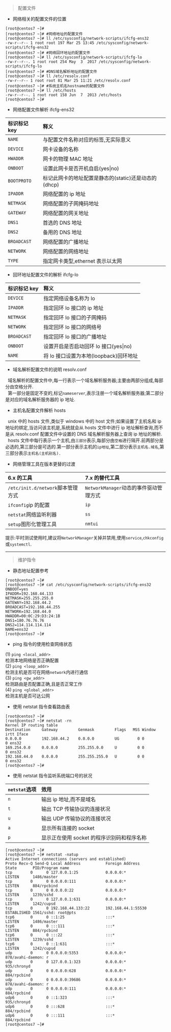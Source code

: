 > 配置文件

- 网络相关的配置文件的位置

```
[root@centos7 ~]#
[root@centos7 ~]# #网络地址的配置文件
[root@centos7 ~]# ll /etc/sysconfig/network-scripts/ifcfg-ens32
-rw-r--r-- 1 root root 197 Mar 25 13:45 /etc/sysconfig/network-scripts/ifcfg-ens32
[root@centos7 ~]# #网络回环地址的配置文件
[root@centos7 ~]# ll /etc/sysconfig/network-scripts/ifcfg-lo
-rw-r--r--. 1 root root 254 May  3  2017 /etc/sysconfig/network-scripts/ifcfg-lo
[root@centos7 ~]# #DNS域名解析地址的配置文件
[root@centos7 ~]# ll /etc/resolv.conf
-rw-r--r-- 1 root root 81 Mar 25 11:21 /etc/resolv.conf
[root@centos7 ~]# #系统主机名hostname的配置文件
[root@centos7 ~]# ll /etc/hosts
-rw-r--r--. 1 root root 158 Jun  7  2013 /etc/hosts
[root@centos7 ~]#
```

- 网络配置文件解析 ifcfg-ens32

| 标识标记 key | 释义                                                 |
| :----------- | :--------------------------------------------------- |
| `NAME`       | 与配置文件名称对应的标签,无实际意义                  |
| `DEVICE`     | 网卡设备的名称                                       |
| `HWADDR`     | 网卡的物理 MAC 地址                                  |
| `ONBOOT`     | 设置此网卡是否开机自启(yes\|no)                      |
| `BOOTPROTO`  | 标记此网卡的地址配置是静态的(static)还是动态的(dhcp) |
| `IPADDR`     | 网络配置的 ip 地址                                   |
| `NETMASK`    | 网络配置的子网掩码地址                               |
| `GATEWAY`    | 网络配置的网关地址                                   |
| `DNS1`       | 首选的 DNS 地址                                      |
| `DNS2`       | 备用的 DNS 地址                                      |
| `BROADCAST`  | 网络配置的广播地址                                   |
| `NETWORK`    | 网络配置的网络地址                                   |
| `TYPE`       | 指定网卡类型,ethernet 表示以太网                     |

- 回环地址配置文件的解析 ifcfg-lo

| 标识标记 key | 释义                                   |
| :----------- | :------------------------------------- |
| `DEVICE`     | 指定网络设备名称为 lo                  |
| `IPADDR`     | 指定回环 lo 接口的 ip 地址             |
| `NETMASK`    | 指定回环 lo 接口的子网掩码             |
| `NETWORK`    | 指定回环 lo 接口的网络号               |
| `BROADCAST`  | 指定回环 lo 接口的广播地址             |
| `ONBOOT`     | 设置开启是否启动回环 lo 接口(yes\|no)  |
| `NAME`       | 将 lo 接口设置为本地(loopback)回环地址 |

- 域名解析配置文件的说明 resolv.conf

&#160;&#160;域名解析的配置文件中,每一行表示一个域名解析服务器;主要由两部分组成,每部分由空格分开.  
&#160;&#160;第一部分是固定不变的,标记`nameserver`,表示注册一个域名解析服务器;第二部分是对应的域名解析服务器的 ip 地址.

- 主机名配置文件解析 hosts

&#160;&#160;unix 中的 hosts 文件,类似于 windows 中的 host 文件;如果设置了主机名和 ip 地址的绑定,当访问该主机是,系统就会从 hosts 文件中进行 ip 地址解析查询,而不是从 resolv.conf 配置文件中设置的 DNS 域名解析服务器上查询 ip 地址的解析.  
&#160;&#160;hosts 文件中每行表示一个主机,由`三部分`表示,每部分由`空格`进行隔开.前两部分是必选的,第三部分是可选的.第一部分表示主机的`ip地址`,第二部分表示`主机名.域名`,第三部分表示`主机名(主机别名).`

- 网络管理工具在版本更替的过渡

| 6.x 的工具                        | 7.x 的替代工具                         |
| :-------------------------------- | :------------------------------------- |
| `/etc/init.d/network`脚本管理方式 | `NetworkManager`动态的事件驱动管理方式 |
| `ifconfig`ip 的配置               | `ip`                                   |
| `netstat`网络监听利器             | `ss`                                   |
| `setup`图形化管理工具             | `nmtui`                                |

提示:平时测试使用时,建议将`NetworkManager`关掉并禁用,使用`service`,`chkconfig`或`systemctl`.

---

> 维护指令

- 静态地址配置参考

```
[root@centos7 ~]#
[root@centos7 ~]# cat /etc/sysconfig/network-scripts/ifcfg-ens32
ONBOOT=yes
IPADDR=192.168.44.133
NETMASK=255.255.255.0
GATEWAY=192.168.44.2
BROADCAST=192.168.44.255
NETWORK=192.168.44.0
HWADDR=00:0C:29:D3:24:1B
DNS1=180.76.76.76
DNS2=114.114.114.114
NAME=ens32
[root@centos7 ~]#
```

- ping 指令的使用检查网络状态

(1) `ping <local_addr>`  
检测本地网络是否正确配置  
(2) `ping <loop_addr>`  
检测主机是否可在网络`network`内进行通信  
(3) `ping <gw_addr>`  
检测路由是否配置正确,且是否正常工作  
(4) `ping <global_addr>`  
检测主机是否可达公网

- 使用 netstat 指令查看路由表

```
[root@centos7 ~]#
[root@centos7 ~]# netstat -rn
Kernel IP routing table
Destination     Gateway         Genmask         Flags   MSS Window  irtt Iface
0.0.0.0         192.168.44.2    0.0.0.0         UG        0 0          0 ens32
169.254.0.0     0.0.0.0         255.255.0.0     U         0 0          0 ens32
192.168.44.0    0.0.0.0         255.255.255.0   U         0 0          0 ens32
[root@centos7 ~]#
```

- 使用 netstat 指令监听系统端口号的状况

| `netstat`选项 | 效用                                       |
| :------------ | :----------------------------------------- |
| `n`           | 输出 ip 地址,而不是域名                    |
| `t`           | 输出 TCP 传输协议的连接状况                |
| `u`           | 输出 UDP 传输协议的连接状况                |
| `a`           | 显示所有连接的 socket                      |
| `p`           | 显示正在使用 socket 的程序识别码和程序名称 |

```
[root@centos7 ~]#
[root@centos7 ~]# netstat -natup
Active Internet connections (servers and established)
Proto Recv-Q Send-Q Local Address           Foreign Address         State       PID/Program name
tcp        0      0 127.0.0.1:25            0.0.0.0:*               LISTEN      1486/master
tcp        0      0 0.0.0.0:111             0.0.0.0:*               LISTEN      884/rpcbind
tcp        0      0 0.0.0.0:22              0.0.0.0:*               LISTEN      1239/sshd
tcp        0      0 127.0.0.1:631           0.0.0.0:*               LISTEN      1242/cupsd
tcp        0      0 192.168.44.133:22       192.168.44.1:55530      ESTABLISHED 1561/sshd: root@pts
tcp6       0      0 ::1:25                  :::*                    LISTEN      1486/master
tcp6       0      0 :::111                  :::*                    LISTEN      884/rpcbind
tcp6       0      0 :::22                   :::*                    LISTEN      1239/sshd
tcp6       0      0 ::1:631                 :::*                    LISTEN      1242/cupsd
udp        0      0 0.0.0.0:5353            0.0.0.0:*                           878/avahi-daemon: r
udp        0      0 127.0.0.1:323           0.0.0.0:*                           935/chronyd
udp        0      0 0.0.0.0:628             0.0.0.0:*                           884/rpcbind
udp        0      0 0.0.0.0:39686           0.0.0.0:*                           878/avahi-daemon: r
udp        0      0 0.0.0.0:111             0.0.0.0:*                           884/rpcbind
udp6       0      0 ::1:323                 :::*                                935/chronyd
udp6       0      0 :::628                  :::*                                884/rpcbind
udp6       0      0 :::111                  :::*                                884/rpcbind
[root@centos7 ~]#
```
